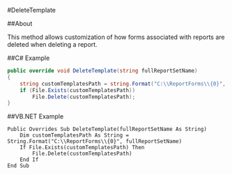 #DeleteTemplate

##About

This method allows customization of how forms associated with reports are deleted when deleting a report.

##C# Example

```csharp
public override void DeleteTemplate(string fullReportSetName)
{
    string customTemplatesPath = string.Format("C:\\ReportForms\\{0}", fullReportSetName);
    if (File.Exists(customTemplatesPath))
        File.Delete(customTemplatesPath);
}

```

##VB.NET Example

```visualbasic
Public Overrides Sub DeleteTemplate(fullReportSetName As String)
    Dim customTemplatesPath As String = String.Format("C:\\ReportForms\\{0}", fullReportSetName)
    If File.Exists(customTemplatesPath) Then
        File.Delete(customTemplatesPath)
    End If
End Sub
```